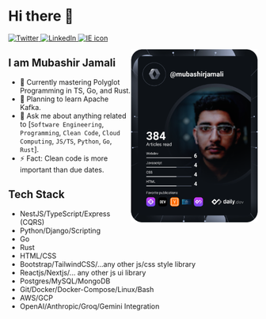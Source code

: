 # Hi there 👋

<div align="left">
  <a href="https://twitter.com/der_mubashir">
    <img
      src="https://img.shields.io/twitter/follow/der_mubashir?label=Twitter&logo=twitter&style=flat-square&color=1da1f2&logoColor=ffffff"
      alt="Twitter"
    />
  </a>
  <a href="https://linkedin.com/in/mubashirjamali">
    <img
      src="https://img.shields.io/static/v1?logo=linkedin&style=flat-square&color=0072b1&label=LinkedIn&message=%E2%98%86"
      alt="LinkedIn"
    />
  </a>
  <a href="https://mubashirjamali.glitch.me">
    <img
      src="https://img.shields.io/static/v1?logo=internet-explorer&style=flat-square&color=0072b1&label=Blog&message=mubashirjamali.glitch.me"
      alt="IE icon"
    />
  </a>

  <a href="https://app.daily.dev/mubashirjamali"><img align="right" src="https://github.com/mubashirjamali101/mubashirjamali101/blob/main/devcard.svg" width="256" alt="Mubashir Jamali's Dev Card"/></a>
</div>

## I am Mubashir Jamali

- 🔭 Currently mastering Polyglot Programming in TS, Go, and Rust.
- 🔖 Planning to learn Apache Kafka.
- 💬 Ask me about anything related to [`Software Engineering`, `Programming`, `Clean Code`, `Cloud Computing`, `JS/TS`, `Python`, `Go`, `Rust`].
- ⚡ Fact: Clean code is more important than due dates.

## Tech Stack

- NestJS/TypeScript/Express (CQRS)
- Python/Django/Scripting
- Go
- Rust
- HTML/CSS
- Bootstrap/TailwindCSS/...any other js/css style library
- Reactjs/Nextjs/... any other js ui library
- Postgres/MySQL/MongoDB
- Git/Docker/Docker-Compose/Linux/Bash
- AWS/GCP
- OpenAI/Anthropic/Groq/Gemini Integration
